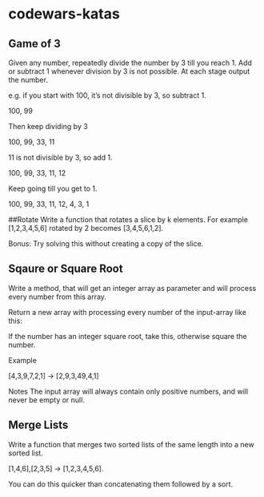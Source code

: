 # codewars-katas

## Game of 3
Given any number, repeatedly divide the number by 3 till you reach 1. Add or subtract 1 whenever division by 3 is not possible. At each stage output the number.

e.g. if you start with 100, it’s not divisible by 3, so subtract 1.

100, 99

Then keep dividing by 3

100, 99, 33, 11

11 is not divisible by 3, so add 1.

100, 99, 33, 11, 12

Keep going till you get to 1.

100, 99, 33, 11, 12, 4, 3, 1

##Rotate
Write a function that rotates a slice by k elements. For example [1,2,3,4,5,6] rotated by 2 becomes [3,4,5,6,1,2]. 

Bonus: Try solving this without creating a copy of the slice. 

## Sqaure or Square Root
Write a method, that will get an integer array as parameter and will process every number from this array.

Return a new array with processing every number of the input-array like this:

If the number has an integer square root, take this, otherwise square the number.

Example

[4,3,9,7,2,1] -> [2,9,3,49,4,1]

Notes
The input array will always contain only positive numbers, and will never be empty or null.

## Merge Lists

Write a function that merges two sorted lists of the same length into a new sorted list.

 [1,4,6],[2,3,5] → [1,2,3,4,5,6]. 

You can do this quicker than concatenating them followed by a sort.
